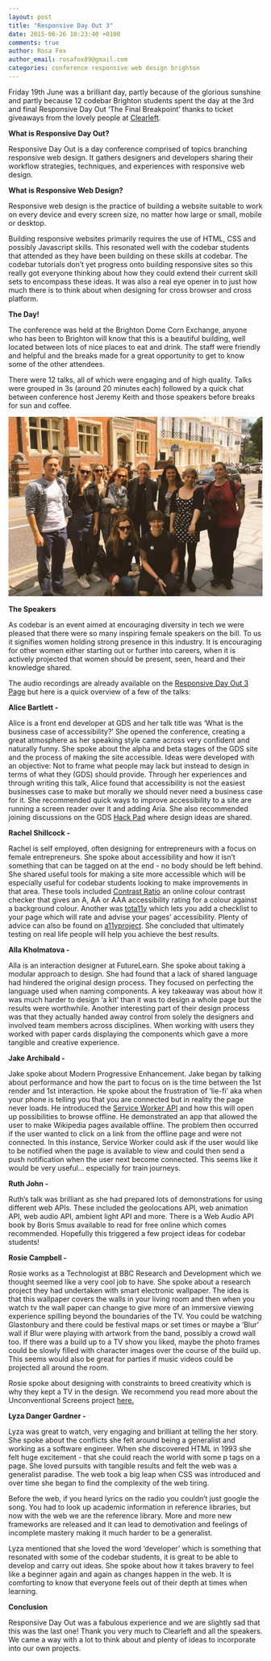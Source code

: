 ```yaml
---
layout: post
title: "Responsive Day Out 3"
date: 2015-06-26 10:23:40 +0100
comments: true
author: Rosa Fox
author_email: rosafox89@gmail.com
categories: conference responsive web design brighton
---
```


Friday 19th June was a brilliant day, partly because of the glorious sunshine and partly because 12 codebar Brighton students spent the day at the 3rd and final Responsive Day Out ‘The Final Breakpoint’ thanks to ticket giveaways from the lovely people at [Clearleft](http://clearleft.com/).

**What is Responsive Day Out?**

Responsive Day Out is a day conference comprised of topics branching responsive web design. It gathers designers and developers sharing their workflow strategies, techniques, and experiences with responsive web design.

**What is Responsive Web Design?**

Responsive web design is the practice of building a website suitable to work on every device and every screen size, no matter how large or small, mobile or desktop.

Building responsive websites primarily requires the use of HTML, CSS and possibly Javascript skills. This resonated well with the codebar students that attended as they have been building on these skills at codebar. The codebar tutorials don’t yet progress onto building responsive sites so this really got everyone thinking about how they could extend their current skill sets to encompass these ideas. It was also a real eye opener in to just how much there is to think about when designing for cross browser and cross platform.

**The Day!**

The conference was held at the Brighton Dome Corn Exchange, anyone who has been to Brighton will know that this is a beautiful building, well located between lots of nice places to eat and drink. The staff were friendly and helpful and the breaks made for a great opportunity to get to know some of the other attendees.

There were 12 talks, all of which were engaging and of high quality. Talks were grouped in 3s (around 20 minutes each) followed by a quick chat between conference host Jeremy Keith and those speakers before breaks for sun and coffee.

![codebar group photo](/images/codebar_rdo.jpg)

**The Speakers**

As codebar is an event aimed at encouraging diversity in tech we were pleased that there were so many inspiring female speakers on the bill. To us it signifies women holding strong presence in this industry. It is encouraging for other women either starting out or further into careers, when it is actively projected that women should be present, seen, heard and their knowledge shared.

The audio recordings are already available on the [Responsive Day Out 3 Page](http://responsiveconf.com/2015/) but here is a quick overview of a few of the talks:

**Alice Bartlett -**

Alice is a front end developer at GDS and her talk title was ‘What is the business case of accessibility?’ She opened the conference, creating a great atmosphere as her speaking style came across very confident and naturally funny. She spoke about the alpha and beta stages of the GDS site and the process of making the site accessible. Ideas were developed with an objective: Not to frame what people may lack but instead to design in terms of what they (GDS) should provide. Through her experiences and through writing this talk, Alice found that accessibility is not the easiest businesses case to make but morally we should never need a business case for it. She recommended quick ways to improve accessibility to a site are running a screen reader over it and adding Aria. She also recommended joining discussions on the GDS [Hack Pad](https://designpatterns.hackpad.com/) where design ideas are shared.

**Rachel Shillcock -**

Rachel is self employed, often designing for entrepreneurs with a focus on female entrepreneurs. She spoke about accessibility and how it isn’t something that can be tagged on at the end - no body should be left behind. She shared useful tools for making a site more accessible which will be especially useful for codebar students looking to make improvements in that area. These tools included [Contrast Ratio](http://leaverou.github.io/contrast-ratio/) an online colour contrast checker that gives an A, AA or AAA accessibility rating for a colour against a background colour. Another was [tota11y](http://khan.github.io/tota11y/) which lets you add a checklist to your page which will rate and advise your pages’ accessibility. Plenty of advice can also be found on [a11yproject](http://a11yproject.com/). She concluded that ultimately testing on real life people will help you achieve the best results.

**Alla Kholmatova -**

Alla is an interaction designer at FutureLearn. She spoke about taking a modular approach to design. She had found that a lack of shared language had hindered the original design process. They focused on perfecting the language used when naming components. A key takeaway was about how it was much harder to design ‘a kit’ than it was to design a whole page but the results were worthwhile. Another interesting part of their design process was that they actually handed away control from solely the designers and involved team members across disciplines. When working with users they worked with paper cards displaying the components which gave a more tangible and creative experience.

**Jake Archibald -**

Jake spoke about Modern Progressive Enhancement. Jake began by talking about performance and how the part to focus on is the time between the 1st render and 1st interaction. He spoke about the frustration of ‘lie-fi’ aka when your phone is telling you that you are connected but in reality the page never loads. He introduced the [Service Worker API](http://www.html5rocks.com/en/tutorials/service-worker/introduction/) and how this will open up possibilities to browse offline. He demonstrated an app that allowed the user to make Wikipedia pages available offline. The problem then occurred if the user wanted to click on a link from the offline page and were not connected. In this instance, Service Worker could ask if the user would like to be notified when the page is available to view and could then send a push notification when the user next become connected. This seems like it would be very useful… especially for train journeys.

**Ruth John -**

Ruth’s talk was brilliant as she had prepared lots of demonstrations for using different web APIs. These included the geolocations API, web animation API, web audio API, ambient light API and more. There is a Web Audio API book by Boris Smus available to read for free online which comes recommended. Hopefully this triggered a few project ideas for codebar students!

**Rosie Campbell -**

Rosie works as a Technologist at BBC Research and Development which we thought seemed like a very cool job to have. She spoke about a research project they had undertaken with smart electronic wallpaper. The idea is that this wallpaper covers the walls in your living room and then when you watch tv the wall paper can change to give more of an immersive viewing experience spilling beyond the boundaries of the TV. You could be watching Glastonbury and there could be festival maps or set times or maybe a ‘Blur’ wall if Blur were playing with artwork from the band, possibly a crowd wall too. If there was a build up to a TV show you liked, maybe the photo frames could be slowly filled with character images over the course of the build up. This seems would also be great for parties if music videos could be projected all around the room.

Rosie spoke about designing with constraints to breed creativity which is why they kept a TV in the design. We recommend you read more about the Unconventional Screens project [here.](http://www.bbc.co.uk/rd/projects/unconventional-screens)

**Lyza Danger Gardner -**

Lyza was great to watch, very engaging and brilliant at telling the her story. She spoke about the conflicts she felt around being a generalist and working as a software engineer.  When she discovered HTML in 1993 she felt huge excitement - that she could reach the world with some p tags on a page. She loved pursuits with tangible results and felt the web was a generalist paradise. The web took a big leap when CSS was introduced and over time she began to find the complexity of the web tiring.

Before the web, if you heard lyrics on the radio you couldn’t just google the song. You had to look up academic information in reference libraries, but now with the web we are the reference library. More and more new frameworks are released and it can lead to demotivation and feelings of incomplete mastery making it much harder to be a generalist.

Lyza mentioned that she loved the word ‘developer’ which is something that resonated with some of the codebar students, it is great to be able to develop and carry out ideas. She spoke about how it takes bravery to feel like a beginner again and again as changes happen in the web. It is comforting to know that everyone feels out of their depth at times when learning.

**Conclusion**

Responsive Day Out was a fabulous experience and we are slightly sad that this was the last one! Thank you very much to Clearleft and all the speakers. We came a way with a lot to think about and plenty of ideas to incorporate into our own projects.
